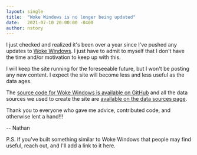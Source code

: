 ```yaml
---
layout: single
title:  "Woke Windows is no longer being updated"
date:   2021-07-10 20:00:00 -0400
author: nstory
---
```


I just checked and realized it's been over a year since I've pushed any updates to [Woke Windows](https://www.wokewindows.org/). I just have to admit to myself that I don't have the time and/or motivation to keep up with this.

I will keep the site running for the foreseeable future, but I won't be posting any new content. I expect the site will become less and less useful as the data ages.

The [source code for Woke Windows is available on GitHub](https://github.com/nstory/wokewindows) and all the data sources we used to create the site are [available on the data sources page](https://www.wokewindows.org/data_sources).

Thank you to everyone who gave me advice, contributed code, and otherwise lent a hand!!!

 -- Nathan

 P.S. If you've built something similar to Woke Windows that people may find useful, reach out, and I'll add a link to it here.
